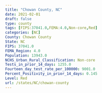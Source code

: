 ```yaml
---
title: "Chowan County, NC"
date: 2021-02-01
draft: false
type: county
tags: [FIPS:37041.0,FEMA:4.0,Non-core,Red]
categories: [NC]
County: Chowan County
State: NC
FIPS: 37041.0
FEMA_Region: 4.0
Population: 13943.0
NCHS_Urban_Rural_Classification: Non-core
Tests_in_prior_14_days: 1255.0
Fourteen_day_test_rate_per_100000: 9001.0
Percent_Positivity_in_prior_14_days: 0.145
Level: Red
url: /states/NC/chowan-county
---
```



